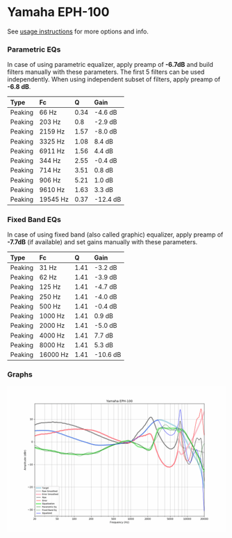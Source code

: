 # Yamaha EPH-100
See [usage instructions](https://github.com/jaakkopasanen/AutoEq#usage) for more options and info.

### Parametric EQs
In case of using parametric equalizer, apply preamp of **-6.7dB** and build filters manually
with these parameters. The first 5 filters can be used independently.
When using independent subset of filters, apply preamp of **-6.8 dB**.

| Type    | Fc       |    Q | Gain     |
|:--------|:---------|:-----|:---------|
| Peaking | 66 Hz    | 0.34 | -4.6 dB  |
| Peaking | 203 Hz   | 0.8  | -2.9 dB  |
| Peaking | 2159 Hz  | 1.57 | -8.0 dB  |
| Peaking | 3325 Hz  | 1.08 | 8.4 dB   |
| Peaking | 6911 Hz  | 1.56 | 4.4 dB   |
| Peaking | 344 Hz   | 2.55 | -0.4 dB  |
| Peaking | 714 Hz   | 3.51 | 0.8 dB   |
| Peaking | 906 Hz   | 5.21 | 1.0 dB   |
| Peaking | 9610 Hz  | 1.63 | 3.3 dB   |
| Peaking | 19545 Hz | 0.37 | -12.4 dB |

### Fixed Band EQs
In case of using fixed band (also called graphic) equalizer, apply preamp of **-7.7dB**
(if available) and set gains manually with these parameters.

| Type    | Fc       |    Q | Gain     |
|:--------|:---------|:-----|:---------|
| Peaking | 31 Hz    | 1.41 | -3.2 dB  |
| Peaking | 62 Hz    | 1.41 | -3.9 dB  |
| Peaking | 125 Hz   | 1.41 | -4.7 dB  |
| Peaking | 250 Hz   | 1.41 | -4.0 dB  |
| Peaking | 500 Hz   | 1.41 | -0.4 dB  |
| Peaking | 1000 Hz  | 1.41 | 0.9 dB   |
| Peaking | 2000 Hz  | 1.41 | -5.0 dB  |
| Peaking | 4000 Hz  | 1.41 | 7.7 dB   |
| Peaking | 8000 Hz  | 1.41 | 5.3 dB   |
| Peaking | 16000 Hz | 1.41 | -10.6 dB |

### Graphs
![](./Yamaha%20EPH-100.png)